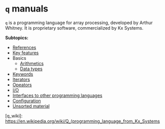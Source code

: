 # `q` manuals

`q` is a programming language for array processing, developed by Arthur Whitney. It is proprietary
software, commercialized by Kx Systems.

**Subtopics:**
- [References][references]
- [Key features][key_features]
- Basics
	- [Arithmetics][arithmetics]
	- [Data types][datatypes]
- [Keywords][keywords]
- [Iterators][iterators]
- [Opeators][operators]
- [I/O][io]
- [Interfaces to other programming languages][interface]
- [Configuration][configuration]
- [Unsorted material][unsorted]


[references]: ./references.md
[key_features]: ./key_features.md
[arithmetics]: ./arithmetics/README.md
[io]: ./io.md
[configuration]: ./configuration.md
[datatypes]: ./datatypes/README.md
[interface]: ./interfaces/README.md
[iterators]: ./iterators/README.md
[keywords]: ./keywords/README.md
[operators]: ./operators/README.md
[unsorted]: ./unsorted.md

[q_wiki]: https://en.wikipedia.org/wiki/Q_(programming_language_from_Kx_Systems
